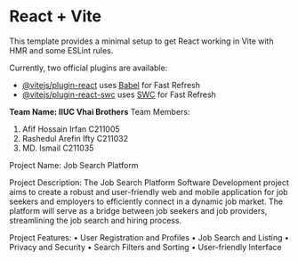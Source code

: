 # React + Vite

This template provides a minimal setup to get React working in Vite with HMR and some ESLint rules.

Currently, two official plugins are available:

- [@vitejs/plugin-react](https://github.com/vitejs/vite-plugin-react/blob/main/packages/plugin-react/README.md) uses [Babel](https://babeljs.io/) for Fast Refresh
- [@vitejs/plugin-react-swc](https://github.com/vitejs/vite-plugin-react-swc) uses [SWC](https://swc.rs/) for Fast Refresh


**Team Name:  IIUC Vhai Brothers**
Team Members:
1)	Afif Hossain Irfan	C211005
2)	Rashedul Arefin Ifty	C211032
3)	MD. Ismail	C211035


Project Name: Job Search Platform


Project Description:
The Job Search Platform Software Development project aims to create a robust and user-friendly web and mobile application for job seekers and employers to efficiently connect in a dynamic job market. The platform will serve as a bridge between job seekers and job providers, streamlining the job search and hiring process.

Project Features:
•	User Registration and Profiles
•	Job Search and Listing
•	Privacy and Security
•	Search Filters and Sorting
•	User-friendly Interface

